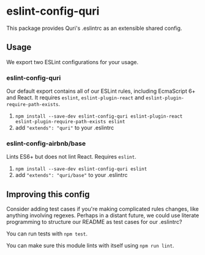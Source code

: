 # eslint-config-quri

This package provides Quri's .eslintrc as an extensible shared config.

## Usage

We export two ESLint configurations for your usage.

### eslint-config-quri

Our default export contains all of our ESLint rules, including EcmaScript 6+
and React.
It requires `eslint`, `eslint-plugin-react` and `eslint-plugin-require-path-exists`.

1. `npm install --save-dev eslint-config-quri eslint-plugin-react eslint-plugin-require-path-exists eslint`
2. add `"extends": "quri"` to your .eslintrc

### eslint-config-airbnb/base

Lints ES6+ but does not lint React. Requires `eslint`.

1. `npm install --save-dev eslint-config-quri eslint`
2. add `"extends": "quri/base"` to your .eslintrc

## Improving this config

Consider adding test cases if you're making complicated rules changes, like
anything involving regexes. Perhaps in a distant future, we could use literate
programming to structure our README as test cases for our .eslintrc?

You can run tests with `npm test`.

You can make sure this module lints with itself using `npm run lint`.
